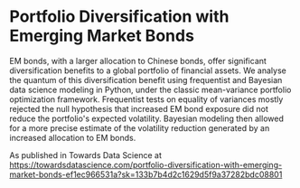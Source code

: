 # Portfolio Diversification with Emerging Market Bonds
EM bonds, with a larger allocation to Chinese bonds, offer significant diversification benefits to a global portfolio of financial assets. We analyse the quantum of this diversification benefit using frequentist and Bayesian data science modeling in Python, under the classic mean-variance portfolio optimization framework.
Frequentist tests on equality of variances mostly rejected the null hypothesis that increased EM bond exposure did not reduce the portfolio's expected volatility. Bayesian modeling then allowed for a more precise estimate of the volatility reduction generated by an increased allocation to EM bonds.

As published in Towards Data Science at https://towardsdatascience.com/portfolio-diversification-with-emerging-market-bonds-ef1ec966531a?sk=133b7b4d2c1629d5f9a37282bdc08801

